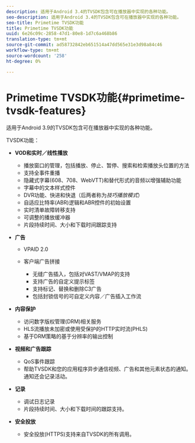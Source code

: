```yaml
---
description: 适用于Android 3.4的TVSDK包含可在播放器中实现的各种功能。
seo-description: 适用于Android 3.4的TVSDK包含可在播放器中实现的各种功能。
seo-title: Primetime TVSDK功能
title: Primetime TVSDK功能
uuid: 6e26c09c-2858-47d1-80e8-1d7c6a468b86
translation-type: tm+mt
source-git-commit: ad58732842eb651514a47dd565e31e3d98a84c46
workflow-type: tm+mt
source-wordcount: '258'
ht-degree: 0%

---
```



# Primetime TVSDK功能{#primetime-tvsdk-features}

适用于Android 3.9的TVSDK包含可在播放器中实现的各种功能。

TVSDK功能：

* **VOD和实时／线性播放**

   * 播放窗口的管理，包括播放、停止、暂停、搜索和检索播放头位置的方法
   * 支持全事件重播
   * 隐藏式字幕(608、708、WebVTT)和替代形式的音频以增强辅助功能
   * 字幕中的文本样式控件
   * DVR功能、快进和快退（后两者称为&#x200B;*技巧播放模式*）
   * 自适应比特率(ABR)逻辑和ABR控件的初始设置
   * 实时清单故障转移支持
   * 可调整的播放缓冲器
   * 片段持续时间、大小和下载时间跟踪支持

* **广告**

   * VPAID 2.0
   * 客户端广告拼接

      * 无缝广告插入，包括对VAST/VMAP的支持
      * 支持广告的自定义提示标签
      * 支持标记、替换和删除C3广告
      * 包括封锁信号的可自定义内容／广告插入工作流

* **内容保护**

   * 访问数字版权管理(DRM)相关服务
   * HLS流播放未加密或使用受保护的HTTP实时流(PHLS)
   * 基于DRM策略的基于分辨率的输出控制

* **视频和广告跟踪**

   * QoS事件跟踪
   * 帮助TVSDK和您的应用程序异步通信视频、广告和其他元素状态的通知。 通知还会记录活动。

* **记录**

   * 调试日志记录
   * 片段持续时间、大小和下载时间的跟踪支持。

* **安全投放**

   * 安全投放(HTTPS)支持来自TVSDK的所有调用。
